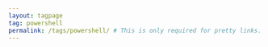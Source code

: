 ```yaml
---
layout: tagpage
tag: powershell
permalink: /tags/powershell/ # This is only required for pretty links.
---
```

